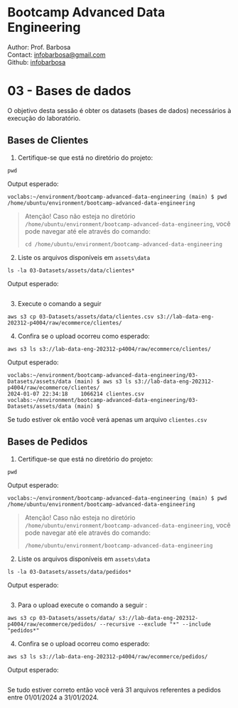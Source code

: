 # Bootcamp Advanced Data Engineering
Author: Prof. Barbosa<br>
Contact: infobarbosa@gmail.com<br>
Github: [infobarbosa](https://github.com/infobarbosa)

# 03 - Bases de dados

O objetivo desta sessão é obter os datasets (bases de dados) necessários à execução do laboratório.
## Bases de Clientes
1. Certifique-se que está no diretório do projeto:
```
pwd
```

Output esperado:
```
voclabs:~/environment/bootcamp-advanced-data-engineering (main) $ pwd
/home/ubuntu/environment/bootcamp-advanced-data-engineering
```
> Atenção!
> Caso não esteja no diretório `/home/ubuntu/environment/bootcamp-advanced-data-engineering`, você pode navegar até ele através do comando:
> ```
> cd /home/ubuntu/environment/bootcamp-advanced-data-engineering
> ```

2. Liste os arquivos disponíveis em `assets\data`
```
ls -la 03-Datasets/assets/data/clientes*
```

Output esperado:
```

```

3. Execute o comando a seguir 
```
aws s3 cp 03-Datasets/assets/data/clientes.csv s3://lab-data-eng-202312-p4004/raw/ecommerce/clientes/ 
```

4. Confira se o upload ocorreu como esperado:
```
aws s3 ls s3://lab-data-eng-202312-p4004/raw/ecommerce/clientes/
```

Output esperado:
```
voclabs:~/environment/bootcamp-advanced-data-engineering/03-Datasets/assets/data (main) $ aws s3 ls s3://lab-data-eng-202312-p4004/raw/ecommerce/clientes/
2024-01-07 22:34:18    1066214 clientes.csv
voclabs:~/environment/bootcamp-advanced-data-engineering/03-Datasets/assets/data (main) $ 
```

Se tudo estiver ok então você verá apenas um arquivo `clientes.csv`

## Bases de Pedidos

1. Certifique-se que está no diretório do projeto:
```
pwd
```

Output esperado:
```
voclabs:~/environment/bootcamp-advanced-data-engineering (main) $ pwd
/home/ubuntu/environment/bootcamp-advanced-data-engineering
```
> Atenção!
> Caso não esteja no diretório `/home/ubuntu/environment/bootcamp-advanced-data-engineering`, você pode navegar até ele através do comando:
> ```
> /home/ubuntu/environment/bootcamp-advanced-data-engineering
> ```

2. Liste os arquivos disponíveis em `assets\data`
```
ls -la 03-Datasets/assets/data/pedidos*
```

Output esperado:
```

```

3. Para o upload execute o comando a seguir :
```
aws s3 cp 03-Datasets/assets/data/ s3://lab-data-eng-202312-p4004/raw/ecommerce/pedidos/ --recursive --exclude "*" --include "pedidos*"
```

4. Confira se o upload ocorreu como esperado:
```
aws s3 ls s3://lab-data-eng-202312-p4004/raw/ecommerce/pedidos/
```

Output esperado:
```

```

Se tudo estiver correto então você verá 31 arquivos referentes a pedidos entre 01/01/2024 a 31/01/2024.